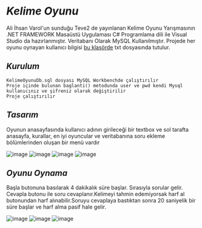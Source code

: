 # _Kelime_ _Oyunu_

Ali İhsan Varol'un sunduğu Teve2 de yayınlanan Kelime Oyunu Yarışmasının .NET FRAMEWORK Masaüstü Uygulaması
C# Programlama dili ile Visual Studio da hazırlanmıştır.
Veritabanı Olarak MySQL Kullanılmıştır.
Projede her oyunu oynayan kullanıcı bilgisi [bu klasörde](https://github.com/iremakalp/KelimeOyunu/tree/master/bin/Debug/Belgeler) txt dosyasında tutulur.

## _Kurulum_

    KelimeOyunuDb.sql dosyası MySQL Workbenchde çalıştırılır
    Proje içinde bulunan baglanti() metodunda user ve pwd kendi Mysql kullanıcınız ve şifreniz olarak değiştirilir
    Proje çalıştırılır
    
## _Tasarım_

 Oyunun anasayfasında kullanıcı adının girileceği bir textbox ve sol tarafta anasayfa, kurallar, en iyi oyuncular ve veritabanına soru ekleme bölümlerinden oluşan bir menü vardır 
 
 ![image](https://user-images.githubusercontent.com/71495532/113904935-43705780-97db-11eb-9273-61dcbf0fe825.png) ![image](https://user-images.githubusercontent.com/71495532/113904939-45d2b180-97db-11eb-93e2-18f5d5b8a75e.png) ![image](https://user-images.githubusercontent.com/71495532/113904950-49663880-97db-11eb-8941-dfb50a74cb1b.png) ![image](https://user-images.githubusercontent.com/71495532/113904962-4d925600-97db-11eb-82d1-4f4537cb2880.png) 

## _Oyunu_ _Oynama_

Başla butonuna basılarak 4 dakikalık süre başlar. Sırasıyla sorular gelir. Cevapla butonu ile soru cevaplanır.Kelimeyi tahmin edemiyorsak harf al butonundan harf alınabilir.Soruyu cevaplaya bastıktan sonra 20 saniyelik bir süre başlar ve harf alma pasif hale gelir.

![image](https://user-images.githubusercontent.com/71495532/113905123-7ca8c780-97db-11eb-84bc-1e50ce3983d5.png)
![image](https://user-images.githubusercontent.com/71495532/113905229-98ac6900-97db-11eb-8746-3977dd39679a.png)
![image](https://user-images.githubusercontent.com/71495532/113905535-ec1eb700-97db-11eb-9252-8ac6e3ea73d7.png)



